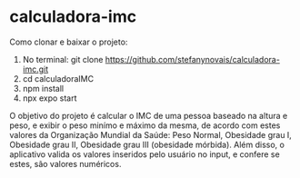 # calculadora-imc
Como clonar e baixar o projeto:
1. No terminal: git clone https://github.com/stefanynovais/calculadora-imc.git
2. cd calculadoraIMC
3. npm install
4. npx expo start

O objetivo do projeto é calcular o IMC de uma pessoa baseado na altura e peso, e exibir o peso minímo e máximo da mesma, de acordo com estes valores da Organização Mundial da Saúde:
Peso Normal, Obesidade grau I, Obesidade grau II, Obesidade grau III (obesidade mórbida). Além disso, o aplicativo valida os valores inseridos pelo usuário no input, e confere se estes, são valores numéricos. 
